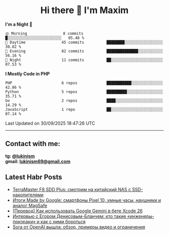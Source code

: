 ## <h1 align="center">Hi there 👋 I'm Maxim</h1>

<!--START_SECTION:waka-->
**I'm a Night 🦉** 

```text
🌞 Morning                8 commits           █░░░░░░░░░░░░░░░░░░░░░░░░   05.48 % 
🌆 Daytime                45 commits          ████████░░░░░░░░░░░░░░░░░   30.82 % 
🌃 Evening                82 commits          ██████████████░░░░░░░░░░░   56.16 % 
🌙 Night                  11 commits          ██░░░░░░░░░░░░░░░░░░░░░░░   07.53 % 
```


**I Mostly Code in PHP** 

```text
PHP                      6 repos             ███████████░░░░░░░░░░░░░░   42.86 % 
Python                   5 repos             █████████░░░░░░░░░░░░░░░░   35.71 % 
Go                       2 repos             ████░░░░░░░░░░░░░░░░░░░░░   14.29 % 
JavaScript               1 repo              ██░░░░░░░░░░░░░░░░░░░░░░░   07.14 % 
```




 Last Updated on 30/09/2025 18:47:26 UTC
<!--END_SECTION:waka-->
___
## Contact with me:
**tg: [@lukinism](https://t.me/lukinism)  
gmail: lukinism69@gmail.com**

## Latest Habr Posts
<!-- BLOG-POST-LIST:START -->
- [TerraMaster F8 SDD Plus: смотрим на китайский NAS с SSD-накопителями](https://habr.com/ru/articles/942600/?utm_campaign=942600&utm_source=habrahabr&utm_medium=rss)
- [Итоги Made by Google: смартфоны Pixel 10, умные часы, наушники и аналог MagSafe](https://habr.com/ru/articles/939164/?utm_campaign=939164&utm_source=habrahabr&utm_medium=rss)
- [[Перевод] Как использовать Google Gemini в бете Xcode 26](https://habr.com/ru/articles/929756/?utm_campaign=929756&utm_source=habrahabr&utm_medium=rss)
- [Интервью с Егором Денисовым-Бланчем: кто такие «инженеры-призраки» и как с ними бороться](https://habr.com/ru/articles/869694/?utm_campaign=869694&utm_source=habrahabr&utm_medium=rss)
- [Sora от OpenAI вышла: обзор, примеры видео и ограничения](https://habr.com/ru/articles/865210/?utm_campaign=865210&utm_source=habrahabr&utm_medium=rss)
<!-- BLOG-POST-LIST:END -->
